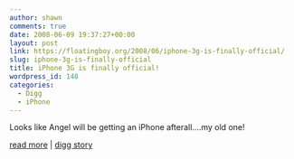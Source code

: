 ```yaml
---
author: shawn
comments: true
date: 2008-06-09 19:37:27+00:00
layout: post
link: https://floatingboy.org/2008/06/iphone-3g-is-finally-official/
slug: iphone-3g-is-finally-official
title: iPhone 3G is finally official!
wordpress_id: 148
categories:
  - Digg
  - iPhone
---
```


Looks like Angel will be getting an iPhone afterall....my old one!

[read more](http://www.engadget.com/2008/06/09/iphone-3g-is-finally-official/) | [digg story](http://digg.com/apple/iPhone_3G_is_finally_official_3)
